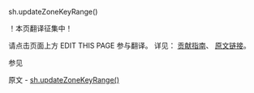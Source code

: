  sh.updateZoneKeyRange()

 ！本页翻译征集中！

请点击页面上方 EDIT THIS PAGE 参与翻译。
详见：
[贡献指南]( https://github.com/JinMuInfo/MongoDB-Manual-zh/blob/master/CONTRIBUTING.md )、
[原文链接](  https://docs.mongodb.com/manual/reference/method/sh.updateZoneKeyRange/  )。

 参见

原文 - [sh.updateZoneKeyRange()]( https://docs.mongodb.com/manual/reference/method/sh.updateZoneKeyRange/ )

